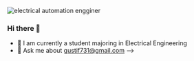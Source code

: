 ![electrical automation engginer](https://github.com/Gustifrmansyah/Gustifrmansyah/assets/168546287/733a7d05-57de-438d-8367-0df297772259)



### Hi there 👋

- 🌱 I am currently a student majoring in Electrical Engineering
- 💬 Ask me about gustif731@gmail.com
-->
